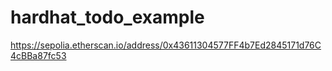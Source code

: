 # hardhat_todo_example

https://sepolia.etherscan.io/address/0x43611304577FF4b7Ed2845171d76C4cBBa87fc53